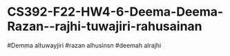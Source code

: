 # CS392-F22-HW4-6-Deema-Deema-Razan--rajhi-tuwajiri-rahusainan
#Demma altuwayjiri
#razan alhusinsn
#deemah alrajhi

